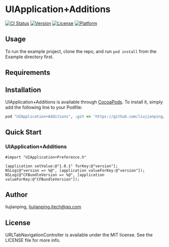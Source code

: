 # UIApplication+Additions

[![CI Status](http://img.shields.io/travis/liujianping/UIApplication+Additions.svg?style=flat)](https://travis-ci.org/liujianping/UIApplication+Additions)
[![Version](https://img.shields.io/cocoapods/v/UIApplication+Additions.svg?style=flat)](http://cocoapods.org/pods/UIApplication+Additions)
[![License](https://img.shields.io/cocoapods/l/UIApplication+Additions.svg?style=flat)](http://cocoapods.org/pods/UIApplication+Additions)
[![Platform](https://img.shields.io/cocoapods/p/UIApplication+Additions.svg?style=flat)](http://cocoapods.org/pods/UIApplication+Additions)

## Usage

To run the example project, clone the repo, and run `pod install` from the Example directory first.

## Requirements

## Installation

UIApplication+Additions is available through [CocoaPods](http://cocoapods.org). To install
it, simply add the following line to your Podfile:

```ruby
pod "UIApplication+Additions", :git => 'https://github.com/liujianping/UIApplication-Additions.git', :tag => '0.0.2'
```

## Quick Start

### UIApplication+Additions

````
#import "UIApplication+Preference.h"

[application setValue:@"1.0.1" forKey:@"version"];
NSLog(@"version => %@", [application valueForKey:@"version"]);
NSLog(@"CFBundleVersion => %@", [application valueForKey:@"CFBundleVersion"]);

````
## Author

liujianping, liujianping.itech@qq.com

## License

URLTabNavigationController is available under the MIT license. See the LICENSE file for more info.

